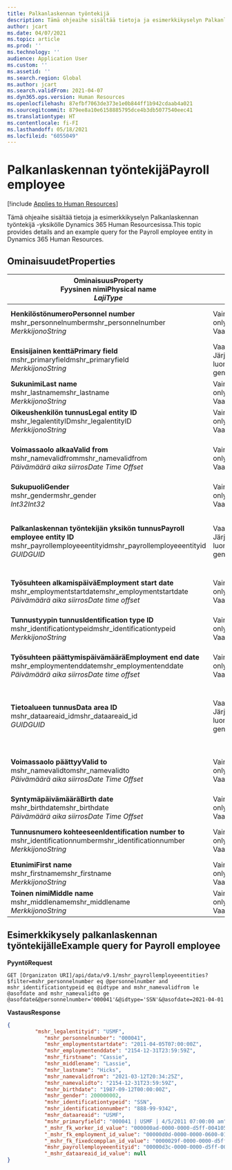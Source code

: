 ```yaml
---
title: Palkanlaskennan työntekijä
description: Tämä ohjeaihe sisältää tietoja ja esimerkkikyselyn Palkanlaskennan työntekijä -yksikölle Dynamics 365 Human Resourcesissa.
author: jcart
ms.date: 04/07/2021
ms.topic: article
ms.prod: ''
ms.technology: ''
audience: Application User
ms.custom: ''
ms.assetid: ''
ms.search.region: Global
ms.author: jcart
ms.search.validFrom: 2021-04-07
ms.dyn365.ops.version: Human Resources
ms.openlocfilehash: 87efbf7063de373e1e0b844ff1b942cdaab4a021
ms.sourcegitcommit: 879ee8a10e6158885795dce4b3db5077540eec41
ms.translationtype: HT
ms.contentlocale: fi-FI
ms.lasthandoff: 05/18/2021
ms.locfileid: "6055049"
---
```

# <a name="payroll-employee"></a><span data-ttu-id="64c03-103">Palkanlaskennan työntekijä</span><span class="sxs-lookup"><span data-stu-id="64c03-103">Payroll employee</span></span>

[!include [Applies to Human Resources](../includes/applies-to-hr.md)]

<span data-ttu-id="64c03-104">Tämä ohjeaihe sisältää tietoja ja esimerkkikyselyn Palkanlaskennan työntekijä -yksikölle Dynamics 365 Human Resourcesissa.</span><span class="sxs-lookup"><span data-stu-id="64c03-104">This topic provides details and an example query for the Payroll employee entity in Dynamics 365 Human Resources.</span></span>

## <a name="properties"></a><span data-ttu-id="64c03-105">Ominaisuudet</span><span class="sxs-lookup"><span data-stu-id="64c03-105">Properties</span></span>

| <span data-ttu-id="64c03-106">Ominaisuus</span><span class="sxs-lookup"><span data-stu-id="64c03-106">Property</span></span><br><span data-ttu-id="64c03-107">**Fyysinen nimi**</span><span class="sxs-lookup"><span data-stu-id="64c03-107">**Physical name**</span></span><br><span data-ttu-id="64c03-108">**_Laji_**</span><span class="sxs-lookup"><span data-stu-id="64c03-108">**_Type_**</span></span> | <span data-ttu-id="64c03-109">Käytä</span><span class="sxs-lookup"><span data-stu-id="64c03-109">Use</span></span> | <span data-ttu-id="64c03-110">kuvaus</span><span class="sxs-lookup"><span data-stu-id="64c03-110">Description</span></span> |
| --- | --- | --- |
| <span data-ttu-id="64c03-111">**Henkilöstönumero**</span><span class="sxs-lookup"><span data-stu-id="64c03-111">**Personnel number**</span></span><br><span data-ttu-id="64c03-112">mshr_personnelnumber</span><span class="sxs-lookup"><span data-stu-id="64c03-112">mshr_personnelnumber</span></span><br><span data-ttu-id="64c03-113">*Merkkijono*</span><span class="sxs-lookup"><span data-stu-id="64c03-113">*String*</span></span> | <span data-ttu-id="64c03-114">Vain luku</span><span class="sxs-lookup"><span data-stu-id="64c03-114">Read-only</span></span><br><span data-ttu-id="64c03-115">Vaadittu</span><span class="sxs-lookup"><span data-stu-id="64c03-115">Required</span></span> | <span data-ttu-id="64c03-116">Työntekijän yksilöivä henkilökuntanumero.</span><span class="sxs-lookup"><span data-stu-id="64c03-116">The employee's unique personnel number.</span></span> |
| <span data-ttu-id="64c03-117">**Ensisijainen kenttä**</span><span class="sxs-lookup"><span data-stu-id="64c03-117">**Primary field**</span></span><br><span data-ttu-id="64c03-118">mshr_primaryfield</span><span class="sxs-lookup"><span data-stu-id="64c03-118">mshr_primaryfield</span></span><br><span data-ttu-id="64c03-119">*Merkkijono*</span><span class="sxs-lookup"><span data-stu-id="64c03-119">*String*</span></span> | <span data-ttu-id="64c03-120">Vaadittu</span><span class="sxs-lookup"><span data-stu-id="64c03-120">Required</span></span><br><span data-ttu-id="64c03-121">Järjestelmän luoma</span><span class="sxs-lookup"><span data-stu-id="64c03-121">System generated</span></span> |  |
| <span data-ttu-id="64c03-122">**Sukunimi**</span><span class="sxs-lookup"><span data-stu-id="64c03-122">**Last name**</span></span><br><span data-ttu-id="64c03-123">mshr_lastname</span><span class="sxs-lookup"><span data-stu-id="64c03-123">mshr_lastname</span></span><br><span data-ttu-id="64c03-124">*Merkkijono*</span><span class="sxs-lookup"><span data-stu-id="64c03-124">*String*</span></span> | <span data-ttu-id="64c03-125">Vain luku</span><span class="sxs-lookup"><span data-stu-id="64c03-125">Read only</span></span><br><span data-ttu-id="64c03-126">Vaadittu</span><span class="sxs-lookup"><span data-stu-id="64c03-126">Required</span></span> | <span data-ttu-id="64c03-127">Työntekijän sukunimi.</span><span class="sxs-lookup"><span data-stu-id="64c03-127">Employee last name.</span></span> |
| <span data-ttu-id="64c03-128">**Oikeushenkilön tunnus**</span><span class="sxs-lookup"><span data-stu-id="64c03-128">**Legal entity ID**</span></span><br><span data-ttu-id="64c03-129">mshr_legalentityID</span><span class="sxs-lookup"><span data-stu-id="64c03-129">mshr_legalentityID</span></span><br><span data-ttu-id="64c03-130">*Merkkijono*</span><span class="sxs-lookup"><span data-stu-id="64c03-130">*String*</span></span> | <span data-ttu-id="64c03-131">Vain luku</span><span class="sxs-lookup"><span data-stu-id="64c03-131">Read-only</span></span><br><span data-ttu-id="64c03-132">Vaadittu</span><span class="sxs-lookup"><span data-stu-id="64c03-132">Required</span></span> | <span data-ttu-id="64c03-133">Määrittää oikeushenkilön (yrityksen).</span><span class="sxs-lookup"><span data-stu-id="64c03-133">Specifies the legal entity (company).</span></span> |
| <span data-ttu-id="64c03-134">**Voimassaolo alkaa**</span><span class="sxs-lookup"><span data-stu-id="64c03-134">**Valid from**</span></span><br><span data-ttu-id="64c03-135">mshr_namevalidfrom</span><span class="sxs-lookup"><span data-stu-id="64c03-135">mshr_namevalidfrom</span></span><br><span data-ttu-id="64c03-136">*Päivämäärä aika siirros*</span><span class="sxs-lookup"><span data-stu-id="64c03-136">*Date Time Offset*</span></span> | <span data-ttu-id="64c03-137">Vain luku</span><span class="sxs-lookup"><span data-stu-id="64c03-137">Read-only</span></span> <br><span data-ttu-id="64c03-138">Vaadittu</span><span class="sxs-lookup"><span data-stu-id="64c03-138">Required</span></span> | <span data-ttu-id="64c03-139">Päivämäärä, josta alkaen työntekijän tiedot ovat voimassa.</span><span class="sxs-lookup"><span data-stu-id="64c03-139">Date the employee information is valid from.</span></span>  |
| <span data-ttu-id="64c03-140">**Sukupuoli**</span><span class="sxs-lookup"><span data-stu-id="64c03-140">**Gender**</span></span><br><span data-ttu-id="64c03-141">mshr_gender</span><span class="sxs-lookup"><span data-stu-id="64c03-141">mshr_gender</span></span><br><span data-ttu-id="64c03-142">*Int32*</span><span class="sxs-lookup"><span data-stu-id="64c03-142">*Int32*</span></span> | <span data-ttu-id="64c03-143">Vain luku</span><span class="sxs-lookup"><span data-stu-id="64c03-143">Read-only</span></span><br><span data-ttu-id="64c03-144">Vaadittu</span><span class="sxs-lookup"><span data-stu-id="64c03-144">Required</span></span> | <span data-ttu-id="64c03-145">Työntekijän sukupuoli.</span><span class="sxs-lookup"><span data-stu-id="64c03-145">The employee's gender.</span></span> |
| <span data-ttu-id="64c03-146">**Palkanlaskennan työntekijän yksikön tunnus**</span><span class="sxs-lookup"><span data-stu-id="64c03-146">**Payroll employee entity ID**</span></span><br><span data-ttu-id="64c03-147">mshr_payrollemployeeentityid</span><span class="sxs-lookup"><span data-stu-id="64c03-147">mshr_payrollemployeeentityid</span></span><br><span data-ttu-id="64c03-148">*GUID*</span><span class="sxs-lookup"><span data-stu-id="64c03-148">*GUID*</span></span> | <span data-ttu-id="64c03-149">Vaadittu</span><span class="sxs-lookup"><span data-stu-id="64c03-149">Required</span></span><br><span data-ttu-id="64c03-150">Järjestelmän luoma</span><span class="sxs-lookup"><span data-stu-id="64c03-150">System generated</span></span> | <span data-ttu-id="64c03-151">Järjestelmän luoma GUID-arvo, jonka avulla työntekijä voidaan yksilöivästi tunnistaa.</span><span class="sxs-lookup"><span data-stu-id="64c03-151">A system-generated GUID value to uniquely identify the employee.</span></span> |
| <span data-ttu-id="64c03-152">**Työsuhteen alkamispäivä**</span><span class="sxs-lookup"><span data-stu-id="64c03-152">**Employment start date**</span></span><br><span data-ttu-id="64c03-153">mshr_employmentstartdate</span><span class="sxs-lookup"><span data-stu-id="64c03-153">mshr_employmentstartdate</span></span><br><span data-ttu-id="64c03-154">*Päivämäärä aika siirros*</span><span class="sxs-lookup"><span data-stu-id="64c03-154">*Date time offset*</span></span> | <span data-ttu-id="64c03-155">Vain luku</span><span class="sxs-lookup"><span data-stu-id="64c03-155">Read-only</span></span><br><span data-ttu-id="64c03-156">Vaadittu</span><span class="sxs-lookup"><span data-stu-id="64c03-156">Required</span></span> | <span data-ttu-id="64c03-157">Työntekijän työsuhteen alkamispäivämäärä.</span><span class="sxs-lookup"><span data-stu-id="64c03-157">The start date of the employee's employment.</span></span> |
| <span data-ttu-id="64c03-158">**Tunnustyypin tunnus**</span><span class="sxs-lookup"><span data-stu-id="64c03-158">**Identification type ID**</span></span><br><span data-ttu-id="64c03-159">mshr_identificationtypeid</span><span class="sxs-lookup"><span data-stu-id="64c03-159">mshr_identificationtypeid</span></span><br><span data-ttu-id="64c03-160">*Merkkijono*</span><span class="sxs-lookup"><span data-stu-id="64c03-160">*String*</span></span> |<span data-ttu-id="64c03-161">Vain luku</span><span class="sxs-lookup"><span data-stu-id="64c03-161">Read-only</span></span><br><span data-ttu-id="64c03-162">Vaadittu</span><span class="sxs-lookup"><span data-stu-id="64c03-162">Required</span></span> | <span data-ttu-id="64c03-163">Työntekijälle määritetty tunnustyyppi.</span><span class="sxs-lookup"><span data-stu-id="64c03-163">The identification type defined for the employee.</span></span> |
| <span data-ttu-id="64c03-164">**Työsuhteen päättymispäivämäärä**</span><span class="sxs-lookup"><span data-stu-id="64c03-164">**Employment end date**</span></span><br><span data-ttu-id="64c03-165">mshr_employmentenddate</span><span class="sxs-lookup"><span data-stu-id="64c03-165">mshr_employmentenddate</span></span><br><span data-ttu-id="64c03-166">*Päivämäärä aika siirros*</span><span class="sxs-lookup"><span data-stu-id="64c03-166">*Date time offset*</span></span> | <span data-ttu-id="64c03-167">Vain luku</span><span class="sxs-lookup"><span data-stu-id="64c03-167">Read-only</span></span><br><span data-ttu-id="64c03-168">Vaadittu</span><span class="sxs-lookup"><span data-stu-id="64c03-168">Required</span></span> |<span data-ttu-id="64c03-169">Työntekijän työsuhteen päättymispäivämäärä.</span><span class="sxs-lookup"><span data-stu-id="64c03-169">The end of the employee's employment.</span></span>  |
| <span data-ttu-id="64c03-170">**Tietoalueen tunnus**</span><span class="sxs-lookup"><span data-stu-id="64c03-170">**Data area ID**</span></span><br><span data-ttu-id="64c03-171">mshr_dataareaid_id</span><span class="sxs-lookup"><span data-stu-id="64c03-171">mshr_dataareaid_id</span></span><br><span data-ttu-id="64c03-172">*GUID*</span><span class="sxs-lookup"><span data-stu-id="64c03-172">*GUID*</span></span> | <span data-ttu-id="64c03-173">Vaadittu</span><span class="sxs-lookup"><span data-stu-id="64c03-173">Required</span></span> <br><span data-ttu-id="64c03-174">Järjestelmän luoma</span><span class="sxs-lookup"><span data-stu-id="64c03-174">System generated</span></span> | <span data-ttu-id="64c03-175">Järjestelmän luoma GUID-tunnus, joka yksilöi oikeushenkilön (yrityksen).</span><span class="sxs-lookup"><span data-stu-id="64c03-175">System-generated GUID value identifying the legal entity (company).</span></span> |
| <span data-ttu-id="64c03-176">**Voimassaolo päättyy**</span><span class="sxs-lookup"><span data-stu-id="64c03-176">**Valid to**</span></span><br><span data-ttu-id="64c03-177">mshr_namevalidto</span><span class="sxs-lookup"><span data-stu-id="64c03-177">mshr_namevalidto</span></span><br><span data-ttu-id="64c03-178">*Päivämäärä aika siirros*</span><span class="sxs-lookup"><span data-stu-id="64c03-178">*Date Time Offset*</span></span> |  <span data-ttu-id="64c03-179">Vain luku</span><span class="sxs-lookup"><span data-stu-id="64c03-179">Read-only</span></span><br><span data-ttu-id="64c03-180">Vaadittu</span><span class="sxs-lookup"><span data-stu-id="64c03-180">Required</span></span> | <span data-ttu-id="64c03-181">Päivämäärä, johon asti työntekijän tiedot ovat voimassa.</span><span class="sxs-lookup"><span data-stu-id="64c03-181">Date the employee information is valid to.</span></span> |
| <span data-ttu-id="64c03-182">**Syntymäpäivämäärä**</span><span class="sxs-lookup"><span data-stu-id="64c03-182">**Birth date**</span></span><br><span data-ttu-id="64c03-183">mshr_birthdate</span><span class="sxs-lookup"><span data-stu-id="64c03-183">mshr_birthdate</span></span><br><span data-ttu-id="64c03-184">*Päivämäärä aika siirros*</span><span class="sxs-lookup"><span data-stu-id="64c03-184">*Date Time Offset*</span></span> | <span data-ttu-id="64c03-185">Vain luku</span><span class="sxs-lookup"><span data-stu-id="64c03-185">Read-only</span></span> <br><span data-ttu-id="64c03-186">Vaadittu</span><span class="sxs-lookup"><span data-stu-id="64c03-186">Required</span></span> | <span data-ttu-id="64c03-187">Työntekijän syntymäpäivä</span><span class="sxs-lookup"><span data-stu-id="64c03-187">The employee's birth date</span></span> |
| <span data-ttu-id="64c03-188">**Tunnusnumero kohteeseen**</span><span class="sxs-lookup"><span data-stu-id="64c03-188">**Identification number to**</span></span><br><span data-ttu-id="64c03-189">mshr_identificationnumber</span><span class="sxs-lookup"><span data-stu-id="64c03-189">mshr_identificationnumber</span></span><br><span data-ttu-id="64c03-190">*Merkkijono*</span><span class="sxs-lookup"><span data-stu-id="64c03-190">*String*</span></span> | <span data-ttu-id="64c03-191">Vain luku</span><span class="sxs-lookup"><span data-stu-id="64c03-191">Read-only</span></span> <br><span data-ttu-id="64c03-192">Vaadittu</span><span class="sxs-lookup"><span data-stu-id="64c03-192">Required</span></span> |<span data-ttu-id="64c03-193">Työntekijälle määritetty tunnusnumero.</span><span class="sxs-lookup"><span data-stu-id="64c03-193">The identification number defined for the employee.</span></span>  |
| <span data-ttu-id="64c03-194">**Etunimi**</span><span class="sxs-lookup"><span data-stu-id="64c03-194">**First name**</span></span><br><span data-ttu-id="64c03-195">mshr_firstname</span><span class="sxs-lookup"><span data-stu-id="64c03-195">mshr_firstname</span></span><br><span data-ttu-id="64c03-196">*Merkkijono*</span><span class="sxs-lookup"><span data-stu-id="64c03-196">*String*</span></span> | <span data-ttu-id="64c03-197">Vain luku</span><span class="sxs-lookup"><span data-stu-id="64c03-197">Read-only</span></span><br><span data-ttu-id="64c03-198">Vaadittu</span><span class="sxs-lookup"><span data-stu-id="64c03-198">Required</span></span> | <span data-ttu-id="64c03-199">Työntekijän etunimi.</span><span class="sxs-lookup"><span data-stu-id="64c03-199">Employee first name.</span></span> |
| <span data-ttu-id="64c03-200">**Toinen nimi**</span><span class="sxs-lookup"><span data-stu-id="64c03-200">**Middle name**</span></span><br><span data-ttu-id="64c03-201">mshr_middlename</span><span class="sxs-lookup"><span data-stu-id="64c03-201">mshr_middlename</span></span><br><span data-ttu-id="64c03-202">*Merkkijono*</span><span class="sxs-lookup"><span data-stu-id="64c03-202">*String*</span></span> | <span data-ttu-id="64c03-203">Vain luku</span><span class="sxs-lookup"><span data-stu-id="64c03-203">Read-only</span></span><br><span data-ttu-id="64c03-204">Vaadittu</span><span class="sxs-lookup"><span data-stu-id="64c03-204">Required</span></span> |<span data-ttu-id="64c03-205">Työntekijän toinen nimi.</span><span class="sxs-lookup"><span data-stu-id="64c03-205">Employee middle name.</span></span>  |

## <a name="example-query-for-payroll-employee"></a><span data-ttu-id="64c03-206">Esimerkkikysely palkanlaskennan työntekijälle</span><span class="sxs-lookup"><span data-stu-id="64c03-206">Example query for Payroll employee</span></span>

<span data-ttu-id="64c03-207">**Pyyntö**</span><span class="sxs-lookup"><span data-stu-id="64c03-207">**Request**</span></span>

```http
GET [Organizaton URI]/api/data/v9.1/mshr_payrollemployeeentities?$filter=mshr_personnelnumber eq @personnelnumber and mshr_identificationtypeid eq @idtype and mshr_namevalidfrom le @asofdate and mshr_namevalidto ge @asofdate&@personnelnumber='000041'&@idtype='SSN'&@asofdate=2021-04-01
```

<span data-ttu-id="64c03-208">**Vastaus**</span><span class="sxs-lookup"><span data-stu-id="64c03-208">**Response**</span></span>

```json
{
         "mshr_legalentityid": "USMF",
            "mshr_personnelnumber": "000041",
            "mshr_employmentstartdate": "2011-04-05T07:00:00Z",
            "mshr_employmentenddate": "2154-12-31T23:59:59Z",
            "mshr_firstname": "Cassie",
            "mshr_middlename": "Lassie",
            "mshr_lastname": "Hicks",
            "mshr_namevalidfrom": "2021-03-12T20:34:25Z",
            "mshr_namevalidto": "2154-12-31T23:59:59Z",
            "mshr_birthdate": "1987-09-12T00:00:00Z",
            "mshr_gender": 200000002,
            "mshr_identificationtypeid": "SSN",
            "mshr_identificationnumber": "888-99-9342",
            "mshr_dataareaid": "USMF",
            "mshr_primaryfield": "000041 | USMF | 4/5/2011 07:00:00 am",
            "_mshr_fk_worker_id_value": "000000ad-0000-0000-d5ff-004105000000",
            "_mshr_fk_employment_id_value": "00000d0d-0000-0000-0600-014105000000",
            "_mshr_fk_fixedcompplan_id_value": "0000029f-0000-0000-d5ff-004105000000",
            "mshr_payrollemployeeentityid": "00000d3c-0000-0000-d5ff-004105000000",
            "_mshr_dataareaid_id_value": null
}
```
